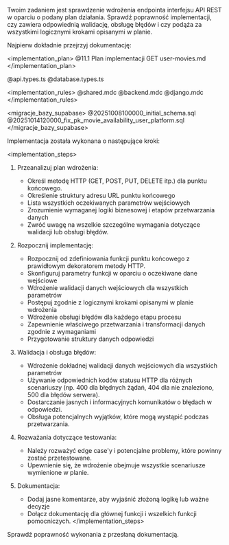 Twoim zadaniem jest sprawdzenie wdrożenia endpointa interfejsu API REST w oparciu o podany plan działania. Sprawdź poprawność implementacji, czy zawiera odpowiednią walidację, obsługę błędów i czy podąża za wszystkimi logicznymi krokami opisanymi w planie.

Najpierw dokładnie przejrzyj dokumentację:

<implementation_plan>
@11.1 Plan implementacji GET user-movies.md 
</implementation_plan>

<types>
@api.types.ts @database.types.ts 
</types>

<implementation_rules>
@shared.mdc @backend.mdc @django.mdc  
</implementation_rules>

<migracje_bazy_supabase>
@20251008100000_initial_schema.sql 
@20251014120000_fix_pk_movie_availability_user_platform.sql 
</migracje_bazy_supabase>

Implementacja została wykonana o następujące kroki:

<implementation_steps>
1. Przeanalizuj plan wdrożenia:
   - Określ metodę HTTP (GET, POST, PUT, DELETE itp.) dla punktu końcowego.
   - Określenie struktury adresu URL punktu końcowego
   - Lista wszystkich oczekiwanych parametrów wejściowych
   - Zrozumienie wymaganej logiki biznesowej i etapów przetwarzania danych
   - Zwróć uwagę na wszelkie szczególne wymagania dotyczące walidacji lub obsługi błędów.

2. Rozpocznij implementację:
   - Rozpocznij od zdefiniowania funkcji punktu końcowego z prawidłowym dekoratorem metody HTTP.
   - Skonfiguruj parametry funkcji w oparciu o oczekiwane dane wejściowe
   - Wdrożenie walidacji danych wejściowych dla wszystkich parametrów
   - Postępuj zgodnie z logicznymi krokami opisanymi w planie wdrożenia
   - Wdrożenie obsługi błędów dla każdego etapu procesu
   - Zapewnienie właściwego przetwarzania i transformacji danych zgodnie z wymaganiami
   - Przygotowanie struktury danych odpowiedzi

3. Walidacja i obsługa błędów:
   - Wdrożenie dokładnej walidacji danych wejściowych dla wszystkich parametrów
   - Używanie odpowiednich kodów statusu HTTP dla różnych scenariuszy (np. 400 dla błędnych żądań, 404 dla nie znaleziono, 500 dla błędów serwera).
   - Dostarczanie jasnych i informacyjnych komunikatów o błędach w odpowiedzi.
   - Obsługa potencjalnych wyjątków, które mogą wystąpić podczas przetwarzania.

4. Rozważania dotyczące testowania:
   - Należy rozważyć edge case'y i potencjalne problemy, które powinny zostać przetestowane.
   - Upewnienie się, że wdrożenie obejmuje wszystkie scenariusze wymienione w planie.

5. Dokumentacja:
   - Dodaj jasne komentarze, aby wyjaśnić złożoną logikę lub ważne decyzje
   - Dołącz dokumentację dla głównej funkcji i wszelkich funkcji pomocniczych. 
</implementation_steps>

Sprawdź poprawność wykonania z przesłaną dokumentacją.